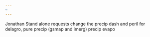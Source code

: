 ```yaml
---
~
---
```


Jonathan
Stand alone requests
change the precip dash and peril for delagro, 
pure precip (gsmap and imerg)
precip evapo